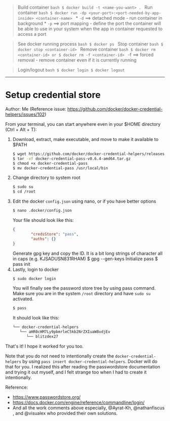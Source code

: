 > Build container
    ```bash
    $ docker build -t <name-you-want> .
    ```
> Run container
    ```bash
    $ docker run -dp <your-port>:<port-needed-by-app-inside> <container-name>
    ```
    * `-d` ==> detached mode - run container in background
    * `-p` ==> port mapping - define the port the container will be able to use in your system when the app in container requested to access a port

> See docker running process
	```bash
	$ docker ps
	```
> Stop container
    ```bash
    $ docker stop <container-id>
    ```
> Remove container
    ```bash
    $ docker rm <container-id>
    or
    $ docker rm -f <container-id>
    ```
    -f ==> forced removal - remove container even if it is currently running

> Login/logout
    ```bash
    $ docker login
	$ docker logout
    ```

-----------------------------------------------------------
# Setup credential store
Author: Me (Reference issue: https://github.com/docker/docker-credential-helpers/issues/102)
	
From your terminal, you can start anywhere even in your $HOME directory (Ctrl + Alt + T): 
1. Download, extract, make executable, and move to make it available to $PATH
    ```bash
    $ wget https://github.com/docker/docker-credential-helpers/releases/download/v0.6.4/docker-credential-pass-v0.6.4-amd64.tar.gz
    $ tar -xf docker-credential-pass-v0.6.4-amd64.tar.gz
    $ chmod +x docker-credential-pass
    $ mv docker-credential-pass /usr/local/bin
    ```
2. Change directory to system root 
    ```bash
    $ sudo su
    $ cd /root
3. Edit the docker `config.json` using nano, or if you have better options
    ```bash
    $ nano .docker/config.json
    ```
    Your file should look like this:
     ```json
     { 
             "credsStore": "pass",
             "auths": {}
     }
    ```
    Generate gpg key and copy the ID. It is a bit long strings of character all in caps (e.g. KJSADUSN831RHAM)
    $ gpg --gen-keys
    Initialize pass
    $ pass init <ID-from-gpg>
4. Lastly, login to docker
    ```bash
    $ sudo docker login
    ```
    You will finally see the password store tree by using pass command. Make sure you are in the system `/root` directory and have `sudo su` activated.
    ```bash
    $ pass
    ```
    It should look like this:
    ```bash
    └── docker-credential-helpers
       └── aHR0cHM7Ly9pbmrleC5kb2NrZXIuaW8vdjEv
          └── blitzdex27
    ```

That's it! I hope it worked for you too. 

Note that you do not need to intentionally create the `docker-credential-helpers` by using `pass insert docker-credential-helpers`. Docker will do that for you. I realized this after reading the passwordstore documentation and trying it out myself, and I felt strange too when I had to create it intentionally.

Reference:
* https://www.passwordstore.org/
* https://docs.docker.com/engine/reference/commandline/login/
* And all the work comments above especially, @Ayrat-Kh, @nathanfiscus , and @visualex who provided their own solutions.



